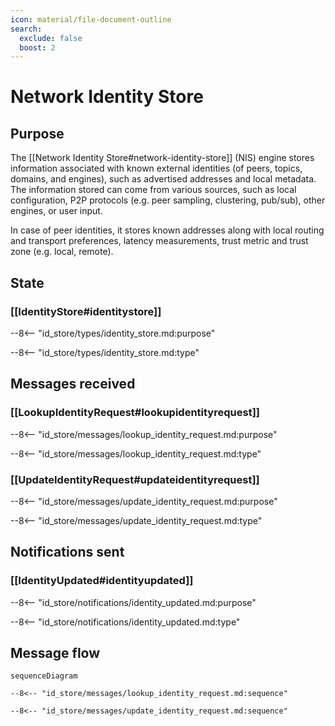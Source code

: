 ```yaml
---
icon: material/file-document-outline
search:
  exclude: false
  boost: 2
---
```


<div class="engine" markdown>

# Network Identity Store

## Purpose

<!-- --8<-- [start:purpose] -->
The [[Network Identity Store#network-identity-store]] (NIS) engine stores information associated with known external identities (of peers, topics, domains, and engines), such as advertised addresses and local metadata.
The information stored can come from various sources, such as local configuration, P2P protocols (e.g. peer sampling, clustering, pub/sub), other engines, or user input.

In case of peer identities, it stores known addresses along with local routing and transport preferences, latency measurements, trust metric and trust zone (e.g. local, remote).
<!-- --8<-- [end:purpose] -->

## State

### [[IdentityStore#identitystore]]

--8<-- "id_store/types/identity_store.md:purpose"

--8<-- "id_store/types/identity_store.md:type"

## Messages received

### [[LookupIdentityRequest#lookupidentityrequest]]

--8<-- "id_store/messages/lookup_identity_request.md:purpose"

--8<-- "id_store/messages/lookup_identity_request.md:type"

### [[UpdateIdentityRequest#updateidentityrequest]]

--8<-- "id_store/messages/update_identity_request.md:purpose"

--8<-- "id_store/messages/update_identity_request.md:type"

## Notifications sent

### [[IdentityUpdated#identityupdated]]

--8<-- "id_store/notifications/identity_updated.md:purpose"

--8<-- "id_store/notifications/identity_updated.md:type"

## Message flow

<!-- --8<-- [start:messages] -->
```mermaid
sequenceDiagram

--8<-- "id_store/messages/lookup_identity_request.md:sequence"

--8<-- "id_store/messages/update_identity_request.md:sequence"
```
<!-- --8<-- [end:messages] -->

</div>
